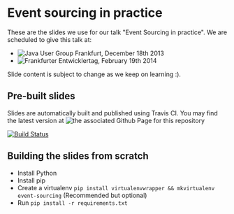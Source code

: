 # Event sourcing in practice

These are the slides we use for our talk "Event Sourcing in practice". We are scheduled to give this talk at:
- ![Java User Group Frankfurt, December 18th 2013](https://sites.google.com/site/jugffm/home/18-12-2013-why-care-about-big-data)
- ![Frankfurter Entwicklertag, February 19th 2014](http://www.entwicklertag.de/frankfurt/2014/session/event-sourcing-der-praxis)

Slide content is subject to change as we keep on learning :).

## Pre-built slides

Slides are automatically built and published using Travis CI. You may find the latest version at ![the associated Github Page for this repository](http://ookami86.github.io/event-sourcing-in-practice/)

[![Build Status](https://travis-ci.org/Ookami86/event-sourcing-in-practice.png?branch=master)](https://travis-ci.org/Ookami86/event-sourcing-in-practice)

## Building the slides from scratch

- Install Python
- Install pip
- Create a virtualenv 
  `pip install virtualenvwrapper && mkvirtualenv event-sourcing` (Recommended but optional)
- Run `pip install -r requirements.txt`